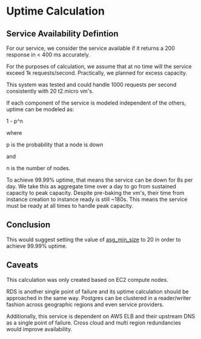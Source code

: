 # Uptime Calculation

## Service Availability Defintion

For our service, we consider the service available if it returns a 200 response in < 400 ms accurately.

For the purposes of calculation, we assume that at no time will the service exceed 1k requests/second. Practically, we planned for excess capacity.

This system was tested and could handle 1000 requests per second consistently with 20 t2.micro vm's.

If each component of the service is modeled independent of the others, uptime can be modeled as:

1 - p^n

where

p is the probability that a node is down

and

n is the number of nodes.

To achieve 99.99% uptime, that means the service can be down for 8s per day.  We take this as aggregate time over a day to go from sustained capacity to peak capacity. Despite pre-baking the vm's, their time from instance creation to instance ready is still ~180s.  This means the service must be ready at all times to handle peak capacity.

## Conclusion

This would suggest setting the value of [asg_min_size](cloud/common/variables.tf) to 20 in order to achieve 99.99% uptime.

## Caveats

This calculation was only created based on EC2 compute nodes.  

RDS is another single point of failure and its uptime calculation should be approached in the same way.
Postgres can be clustered in a reader/writer fashion across geographic regions and even service providers.

Additionally, this service is dependent on AWS ELB and their upstream DNS as a single point of failure.  Cross cloud and multi region redundancies would improve availability.
